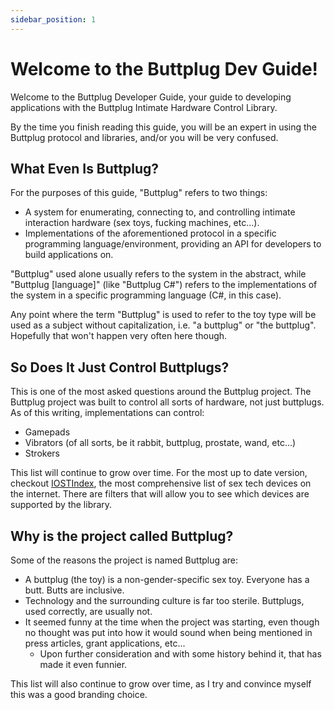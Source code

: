 ```yaml
---
sidebar_position: 1
---
```


# Welcome to the Buttplug Dev Guide!

Welcome to the Buttplug Developer Guide, your guide to developing applications with the Buttplug Intimate Hardware Control Library.

By the time you finish reading this guide, you will be an expert in using the Buttplug protocol and libraries, and/or you will be very confused.

## What Even Is Buttplug?

For the purposes of this guide, "Buttplug" refers to two things:

- A system for enumerating, connecting to, and controlling intimate interaction hardware (sex toys,
  fucking machines, etc...).
- Implementations of the aforementioned protocol in a specific programming language/environment, providing an API for developers to build applications on.

"Buttplug" used alone usually refers to the system in the abstract, while "Buttplug [language]" (like "Buttplug C#") refers to the implementations of the system in a specific programming language (C#, in this case).

Any point where the term "Buttplug" is used to refer to the toy type will be used as a subject without capitalization, i.e. "a buttplug" or "the buttplug". Hopefully that won't happen very often here though.

## So Does It Just Control Buttplugs?

This is one of the most asked questions around the Buttplug project. The Buttplug project was built to control all sorts of hardware, not just buttplugs. As of this writing, implementations can control:

- Gamepads
- Vibrators (of all sorts, be it rabbit, buttplug, prostate, wand, etc...)
- Strokers

This list will continue to grow over time. For the most up to date version, checkout [IOSTIndex](https://iostindex.com), the most comprehensive list of sex tech devices on the internet. There are filters that will allow you to see which devices are supported by the library.

## Why is the project called Buttplug?

Some of the reasons the project is named Buttplug are:

- A buttplug (the toy) is a non-gender-specific sex toy. Everyone has a butt. Butts are inclusive.
- Technology and the surrounding culture is far too sterile. Buttplugs, used correctly, are usually not.
- It seemed funny at the time when the project was starting, even though no thought was put into how it would sound when being mentioned in press articles, grant applications, etc...
    - Upon further consideration and with some history behind it, that has made it even funnier.

This list will also continue to grow over time, as I try and convince myself this was a good branding choice.